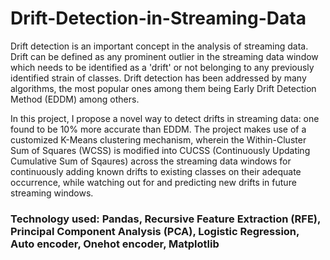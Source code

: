 # Drift-Detection-in-Streaming-Data

Drift detection is an important concept in the analysis of streaming data. Drift can be defined as any prominent outlier in the streaming data window which needs to be identified as a 'drift' or not belonging to any previously identified strain of classes. Drift detection has been addressed by many algorithms, the most popular ones among them being Early Drift Detection Method (EDDM) among others.

In this project, I propose a novel way to detect drifts in streaming data: one found to be 10% more accurate than EDDM. The project makes use of a customized K-Means clustering mechanism, wherein the Within-Cluster Sum of Squares (WCSS) is modified into CUCSS (Continuously Updating Cumulative Sum of Sqaures) across the streaming data windows for continuously adding known drifts to existing classes on their adequate occurrence, while watching out for and predicting new drifts in future streaming windows.

### Technology used: Pandas, Recursive Feature Extraction (RFE), Principal Component Analysis (PCA), Logistic Regression, Auto encoder, Onehot encoder, Matplotlib
